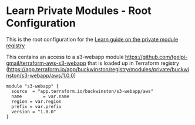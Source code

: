 # Learn Private Modules - Root Configuration

This is the root configuration for the [Learn guide on the private module registry](https://learn.hashicorp.com/terraform/modules/private-modules)

This contains an access to a s3-webapp module https://github.com/tgelpi-gmail/terraform-aws-s3-webapp that is loaded up in Terraform registry (https://app.terraform.io/app/buckwinston/registry/modules/private/buckwinston/s3-webapp/aws/1.0.0)
```
module "s3-webapp" {
  source  = "app.terraform.io/buckwinston/s3-webapp/aws"
  name        = var.name
  region = var.region
  prefix = var.prefix
  version = "1.0.0"
}
```
